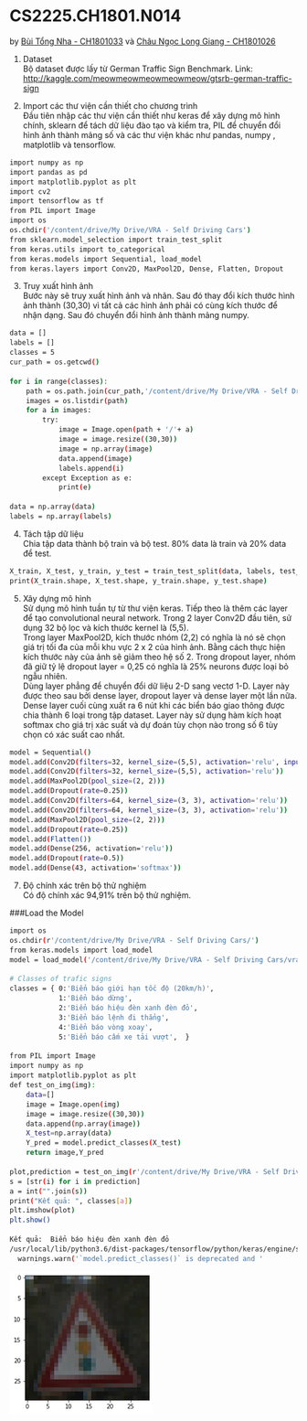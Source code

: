 # CS2225.CH1801.N014

by [Bùi Tổng Nha - CH1801033](https://github.com/nhabt-uit/CS2225.CH1801.N014/tree/NhaBT) và [Châu Ngọc Long Giang - CH1801026](https://github.com/nhabt-uit/CS2225.CH1801.N014/tree/Giangcnl)


1. Dataset<br>
Bộ dataset được lấy từ German Traffic Sign Benchmark. Link: http://kaggle.com/meowmeowmeowmeowmeow/gtsrb-german-traffic-sign<br>

2. Import các thư viện cần thiết cho chương trình<br>
Đầu tiên nhập các thư viện cần thiết như keras để xây dựng mô hình chính, sklearn để tách dữ liệu đào tạo và kiểm tra, PIL để chuyển đổi hình ảnh thành mảng số và các thư viện khác như pandas, numpy , matplotlib và tensorflow.
```sh
import numpy as np 
import pandas as pd 
import matplotlib.pyplot as plt
import cv2
import tensorflow as tf
from PIL import Image
import os
os.chdir('/content/drive/My Drive/VRA - Self Driving Cars')
from sklearn.model_selection import train_test_split
from keras.utils import to_categorical
from keras.models import Sequential, load_model
from keras.layers import Conv2D, MaxPool2D, Dense, Flatten, Dropout
```

3. Truy xuất hình ảnh<br>
Bước này sẽ truy xuất hình ảnh và nhãn. Sau đó thay đổi kích thước hình ảnh thành (30,30) vì tất cả các hình ảnh phải có cùng kích thước để nhận dạng. Sau đó chuyển đổi hình ảnh thành mảng numpy.<br>

```sh
data = []
labels = []
classes = 5
cur_path = os.getcwd()

for i in range(classes):
    path = os.path.join(cur_path,'/content/drive/My Drive/VRA - Self Driving Cars/vra/train',str(i))
    images = os.listdir(path)
    for a in images:
        try:
            image = Image.open(path + '/'+ a)
            image = image.resize((30,30))
            image = np.array(image)
            data.append(image)
            labels.append(i)
        except Exception as e:
            print(e)
            
data = np.array(data)
labels = np.array(labels)
```

4. Tách tập dữ liệu<br>
Chia tập data thành bộ train và bộ test. 80% data là train và 20% data để test.<br>

```sh
X_train, X_test, y_train, y_test = train_test_split(data, labels, test_size=0.2, random_state=0)
print(X_train.shape, X_test.shape, y_train.shape, y_test.shape)
```

5. Xây dựng mô hình<br>
Sử dụng mô hình tuần tự từ thư viện keras. Tiếp theo là thêm các layer để tạo convolutional neural network. Trong 2 layer Conv2D đầu tiên, sử dụng 32 bộ lọc và kích thước kernel là (5,5).<br> Trong layer MaxPool2D, kích thước nhóm (2,2) có nghĩa là nó sẽ chọn giá trị tối đa của mỗi khu vực 2 x 2 của hình ảnh. Bằng cách thực hiện kích thước này của ảnh sẽ giảm theo hệ số 2. Trong dropout layer, nhóm đã giữ tỷ lệ dropout layer = 0,25 có nghĩa là 25% neurons được loại bỏ ngẫu nhiên.<br> Dùng layer phẳng để chuyển đổi dữ liệu 2-D sang vectơ 1-D. Layer này được theo sau bởi dense layer, dropout layer và dense layer một lần nữa. Dense layer cuối cùng xuất ra 6 nút khi các biển báo giao thông được chia thành 6 loại trong tập dataset. Layer này sử dụng hàm kích hoạt softmax cho giá trị xác suất và dự đoán tùy chọn nào trong số 6 tùy chọn có xác suất cao nhất.<br>

```sh
model = Sequential()
model.add(Conv2D(filters=32, kernel_size=(5,5), activation='relu', input_shape=X_train.shape[1:]))
model.add(Conv2D(filters=32, kernel_size=(5,5), activation='relu'))
model.add(MaxPool2D(pool_size=(2, 2)))
model.add(Dropout(rate=0.25))
model.add(Conv2D(filters=64, kernel_size=(3, 3), activation='relu'))
model.add(Conv2D(filters=64, kernel_size=(3, 3), activation='relu'))
model.add(MaxPool2D(pool_size=(2, 2)))
model.add(Dropout(rate=0.25))
model.add(Flatten())
model.add(Dense(256, activation='relu'))
model.add(Dropout(rate=0.5))
model.add(Dense(43, activation='softmax'))
```

7. Độ chính xác trên bộ thử nghiệm<br>
Có độ chính xác 94,91% trên bộ thử nghiệm.

###Load the Model
```sh
import os
os.chdir(r'/content/drive/My Drive/VRA - Self Driving Cars/')
from keras.models import load_model
model = load_model('/content/drive/My Drive/VRA - Self Driving Cars/vra/NhaModelVRA.h5')

# Classes of trafic signs
classes = { 0:'Biển báo giới hạn tốc độ (20km/h)',
            1:'Biển báo dừng', 
            2:'Biển báo hiệu đèn xanh đèn đỏ', 
            3:'Biển báo lệnh đi thẳng', 
            4:'Biển báo vòng xoay', 
            5:'Biển báo cấm xe tải vượt',  }
            
from PIL import Image
import numpy as np
import matplotlib.pyplot as plt
def test_on_img(img):
    data=[]
    image = Image.open(img)
    image = image.resize((30,30))
    data.append(np.array(image))
    X_test=np.array(data)
    Y_pred = model.predict_classes(X_test)
    return image,Y_pred
    
plot,prediction = test_on_img(r'/content/drive/My Drive/VRA - Self Driving Cars/vra/test/01695.png')
s = [str(i) for i in prediction] 
a = int("".join(s)) 
print("Kết quả: ", classes[a])
plt.imshow(plot)
plt.show()

Kết quả:  Biển báo hiệu đèn xanh đèn đỏ
/usr/local/lib/python3.6/dist-packages/tensorflow/python/keras/engine/sequential.py:450: UserWarning: `model.predict_classes()` is deprecated and will be removed after 2021-01-01. Please use instead:* `np.argmax(model.predict(x), axis=-1)`,   if your model does multi-class classification   (e.g. if it uses a `softmax` last-layer activation).* `(model.predict(x) > 0.5).astype("int32")`,   if your model does binary classification   (e.g. if it uses a `sigmoid` last-layer activation).
  warnings.warn('`model.predict_classes()` is deprecated and '

```
<img src="https://raw.githubusercontent.com/nhabt-uit/CS2225.CH1801.N014/NhaBT/download.png">
